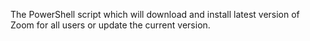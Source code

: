 The PowerShell script which will download and install latest version of Zoom for all users or update the current version.